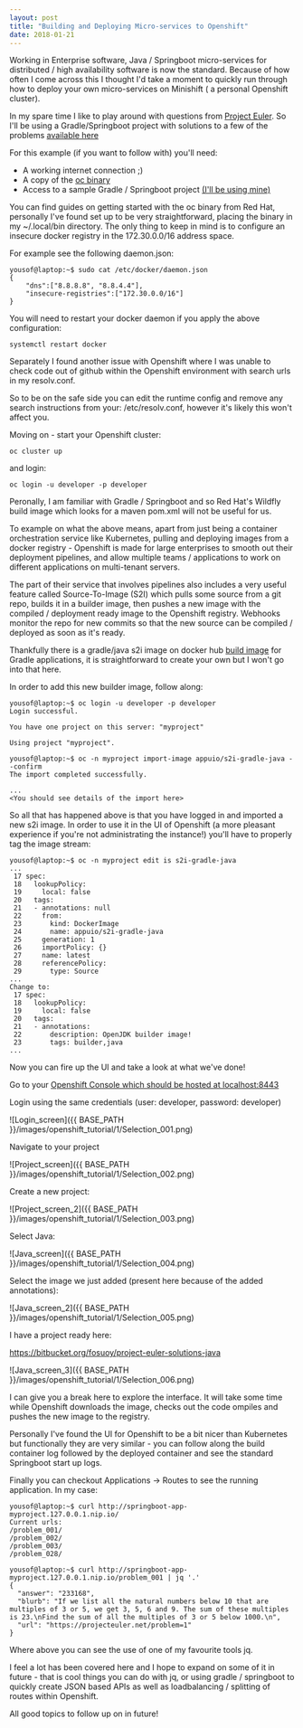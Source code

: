 ```yaml
---
layout: post
title: "Building and Deploying Micro-services to Openshift"
date: 2018-01-21
---
```


Working in Enterprise software, Java / Springboot micro-services for 
distributed / high availability software is now the standard.
Because of how often I come across this I thought I'd take a moment to quickly 
run through how to deploy your own micro-services on Minishift 
( a personal Openshift cluster).


In my spare time I like to play around with questions from [Project Euler](https://projecteuler.net/archives).
So I'll be using a Gradle/Springboot project with solutions to a few of the problems
[available here](https://bitbucket.org/fosuoy/project-euler-solutions-java)


For this example (if you want to follow with) you'll need:
 - A working internet connection ;)
 - A copy of the [oc binary](https://github.com/openshift/origin/releases)
 - Access to a sample Gradle / Springboot project [(I'll be using mine)](https://bitbucket.org/fosuoy/project-euler-solutions-java)


You can find guides on getting started with the oc binary from Red Hat, personally
I've found set up to be very straightforward, placing the binary in my ~/.local/bin
directory.
The only thing to keep in mind is to configure an insecure docker registry in the 172.30.0.0/16 address space.


For example see the following daemon.json:


```
yousof@laptop:~$ sudo cat /etc/docker/daemon.json
{ 
    "dns":["8.8.8.8", "8.8.4.4"],
    "insecure-registries":["172.30.0.0/16"]
}
```


You will need to restart your docker daemon if you apply the above configuration:


`systemctl restart docker`


Separately I found another issue with Openshift where I was unable to check code 
out of github within the Openshift environment with search urls in my resolv.conf.


So to be on the safe side you can edit the runtime config and remove any search 
instructions from your: /etc/resolv.conf, however it's likely this won't affect you.


Moving on - start your Openshift cluster:


`oc cluster up`


and login:


`oc login -u developer -p developer`


Peronally, I am familiar with Gradle / Springboot and so Red Hat's Wildfly build 
image which looks for a maven pom.xml will not be useful for us.


To example on what the above means, apart from just being a container orchestration
service like Kubernetes, pulling and deploying images from a docker registry - 
Openshift is made for large enterprises to smooth out their deployment pipelines, 
and allow multiple teams / applications to work on different applications on 
multi-tenant servers.


The part of their service that involves pipelines also includes a very useful 
feature called Source-To-Image (S2I) which pulls some source from a git repo, 
builds it in a builder image, then pushes a new image with the compiled / 
deployment ready image to the Openshift registry. Webhooks monitor the repo for 
new commits so that the new source can be compiled / deployed as soon as it's 
ready.


Thankfully there is a gradle/java s2i image on docker hub
[build image](appuio/s2i-gradle-java) 
for Gradle applications, it is straightforward to create your own but I won't go 
into that here.


In order to add this new builder image, follow along:


```
yousof@laptop:~$ oc login -u developer -p developer
Login successful.

You have one project on this server: "myproject"

Using project "myproject".

yousof@laptop:~$ oc -n myproject import-image appuio/s2i-gradle-java --confirm
The import completed successfully.

...
<You should see details of the import here>
```

So all that has happened above is that you have logged in and imported a new s2i
image. In order to use it in the UI of Openshift 
(a more pleasant experience if you're not administrating the instance!) you'll 
have to properly tag the image stream:


```
yousof@laptop:~$ oc -n myproject edit is s2i-gradle-java
...
 17 spec:                                                                            
 18   lookupPolicy:                                                                  
 19     local: false                                                                 
 20   tags:                                                                          
 21   - annotations: null                                                            
 22     from:                                                                        
 23       kind: DockerImage                                                          
 24       name: appuio/s2i-gradle-java
 25     generation: 1                                                                
 26     importPolicy: {}                                                             
 27     name: latest                                                                 
 28     referencePolicy:                                                             
 29       type: Source 
...
Change to:
 17 spec:                                                                            
 18   lookupPolicy:                                                                  
 19     local: false                                                                 
 20   tags:                                                                          
 21   - annotations:                                                                 
 22       description: OpenJDK builder image!                                        
 23       tags: builder,java 
...
```

Now you can fire up the UI and take a look at what we've done!


Go to your [Openshift Console which should be hosted at localhost:8443](https//localhost:8443) 


Login using the same credentials (user: developer, password: developer)


![Login_screen]({{ BASE_PATH }}/images/openshift_tutorial/1/Selection_001.png)


Navigate to your project


![Project_screen]({{ BASE_PATH }}/images/openshift_tutorial/1/Selection_002.png)


Create a new project:


![Project_screen_2]({{ BASE_PATH }}/images/openshift_tutorial/1/Selection_003.png)


Select Java:


![Java_screen]({{ BASE_PATH }}/images/openshift_tutorial/1/Selection_004.png)


Select the image we just added (present here because of the added annotations):


![Java_screen_2]({{ BASE_PATH }}/images/openshift_tutorial/1/Selection_005.png)


I have a project ready here:

https://bitbucket.org/fosuoy/project-euler-solutions-java


![Java_screen_3]({{ BASE_PATH }}/images/openshift_tutorial/1/Selection_006.png)


I can give you a break here to explore the interface.
It will take some time while Openshift downloads the image, checks out the code 
ompiles and pushes the new image to the registry.


Personally I've found the UI for Openshift to be a bit nicer than Kubernetes but
functionally they are very similar - you can follow along the build container log
followed by the deployed container and see the standard Springboot start up logs.


Finally you can checkout Applications -> Routes to see the running application.
In my case:


```
yousof@laptop:~$ curl http://springboot-app-myproject.127.0.0.1.nip.io/
Current urls:
/problem_001/ 
/problem_002/ 
/problem_003/ 
/problem_028/ 

yousof@laptop:~$ curl http://springboot-app-myproject.127.0.0.1.nip.io/problem_001 | jq '.'
{
  "answer": "233168",
  "blurb": "If we list all the natural numbers below 10 that are multiples of 3 or 5, we get 3, 5, 6 and 9. The sum of these multiples is 23.\nFind the sum of all the multiples of 3 or 5 below 1000.\n",
  "url": "https://projecteuler.net/problem=1"
}
```


Where above you can see the use of one of my favourite tools jq.


I feel a lot has been covered here and I hope to expand on some of it in future - 
that is cool things you can do with jq, or using gradle / springboot to quickly create
JSON based APIs as well as loadbalancing / splitting of routes within Openshift.


All good topics to follow up on in future!
